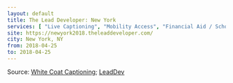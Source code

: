 ```yaml
---
layout: default
title: The Lead Developer: New York
services: [ "Live Captioning", "Mobility Access", "Financial Aid / Scholarships", ]
site: https://newyork2018.theleaddeveloper.com/
city: New York, NY
from: 2018-04-25
to: 2018-04-25
---
```


Source: [White Coat Captioning](http://www.whitecoatcaptioning.com/); [LeadDev](https://newyork2018.theleaddeveloper.com/)
